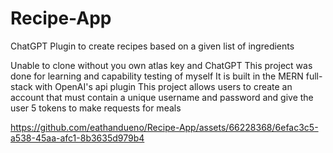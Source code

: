 # Recipe-App
ChatGPT Plugin to create recipes based on a given list of ingredients

Unable to clone without you own atlas key and ChatGPT
This project was done for learning and capability testing of myself
It is built in the MERN full-stack with OpenAI's api plugin 
This project allows users to create an account that must contain a unique username and password 
and give the user 5 tokens to make requests for meals



https://github.com/eathandueno/Recipe-App/assets/66228368/6efac3c5-a538-45aa-afc1-8b3635d979b4

